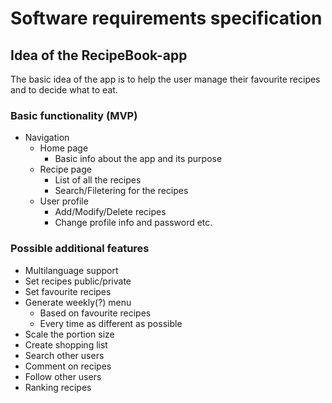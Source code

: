 # Software requirements specification

## Idea of the RecipeBook-app

The basic idea of the app is to help the user manage their favourite recipes and to decide what to eat.

### Basic functionality (MVP)

- Navigation
  - Home page
    - Basic info about the app and its purpose
  - Recipe page
    - List of all the recipes
    - Search/Filetering for the recipes
  - User profile
    - Add/Modify/Delete recipes
    - Change profile info and password etc.

### Possible additional features

- Multilanguage support
- Set recipes public/private
- Set favourite recipes
- Generate weekly(?) menu
  - Based on favourite recipes
  - Every time as different as possible
- Scale the portion size
- Create shopping list
- Search other users
- Comment on recipes
- Follow other users
- Ranking recipes
